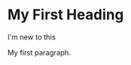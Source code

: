<!DOCTYPE html>
<html>
<body>

<h1>My First Heading</h1>
<div class = "middle">  I'm new to this <div>

<p>My first paragraph.</p>

</body>
</html>


<css>
 
 
 
 </css>
